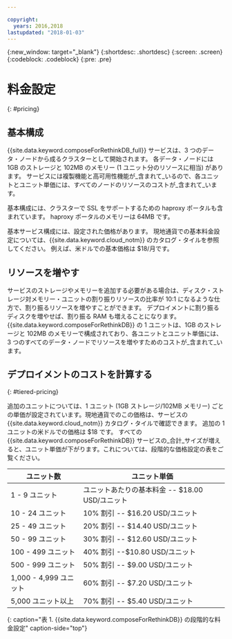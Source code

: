 ```yaml
---

copyright:
  years: 2016,2018
lastupdated: "2018-01-03"
---
```


{:new_window: target="_blank"}
{:shortdesc: .shortdesc}
{:screen: .screen}
{:codeblock: .codeblock}
{:pre: .pre}

# 料金設定
{: #pricing}

## 基本構成

{{site.data.keyword.composeForRethinkDB_full}} サービスは、3 つのデータ・ノードから成るクラスターとして開始されます。 各データ・ノードには 1GB のストレージと 102MB のメモリー (1 ユニット分のリソースに相当) があります。 サービスには複製機能と高可用性機能が_含まれて_いるので、各ユニットとユニット単価には、すべてのノードのリソースのコストが_含まれて_います。

基本構成には、クラスターで SSL をサポートするための haproxy ポータルも含まれています。 haproxy ポータルのメモリーは 64MB です。

基本サービス構成には、設定された価格があります。 現地通貨での基本料金設定については、{{site.data.keyword.cloud_notm}} のカタログ・タイルを参照してください。 例えば、米ドルでの基本価格は $18/月です。

## リソースを増やす

サービスのストレージやメモリーを追加する必要がある場合は、ディスク・ストレージ対メモリー・ユニットの割り振りリソースの比率が 10:1 になるような仕方で、割り振るリソースを増やすことができます。 デプロイメントに割り振るディスクを増やせば、割り振る RAM も増えることになります。 {{site.data.keyword.composeForRethinkDB}} の 1 ユニットは、1GB のストレージと 102MB のメモリーで構成されており、各ユニットとユニット単価には、3 つのすべてのデータ・ノードでリソースを増やすためのコストが_含まれて_います。

## デプロイメントのコストを計算する
{: #tiered-pricing}

追加のユニットについては、1 ユニット (1GB ストレージ/102MB メモリー) ごとの単価が設定されています。現地通貨でのこの価格は、サービスの {{site.data.keyword.cloud_notm}} カタログ・タイルで確認できます。 追加の 1 ユニットの米ドルでの価格は $18 です。 すべての {{site.data.keyword.composeForRethinkDB}} サービスの_合計_サイズが増えると、ユニット単価が下がります。これについては、段階的な価格設定の表をご覧ください。

ユニット数|ユニット単価
----------|-----------
1 - 9 ユニット|ユニットあたりの基本料金 -- $18.00 USD/ユニット
10 - 24 ユニット|10% 割引 -- $16.20 USD/ユニット
25 - 49 ユニット|20% 割引 -- $14.40 USD/ユニット
50 - 99 ユニット|30% 割引 -- $12.60 USD/ユニット
100 - 499 ユニット|40% 割引 --$10.80 USD/ユニット
500 - 999 ユニット|50% 割引 -- $9.00 USD/ユニット
1,000 - 4,999 ユニット|60% 割引 -- $7.20 USD/ユニット
5,000 ユニット以上|70% 割引 -- $5.40 USD/ユニット
{: caption="表 1. {{site.data.keyword.composeForRethinkDB}} の段階的な料金設定" caption-side="top"}
